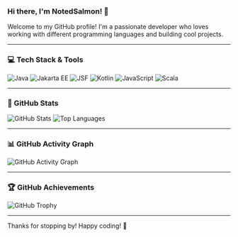 ### Hi there, I'm NotedSalmon! 🌟

Welcome to my GitHub profile! I'm a passionate developer who loves working with different programming languages and building cool projects. 

---

### 💻 Tech Stack & Tools
![Java](https://img.shields.io/badge/Java-ED8B00?style=for-the-badge&logo=java&logoColor=white)
![Jakarta EE](https://img.shields.io/badge/Java-ED8B00?style=for-the-badge&logo=java&logoColor=white)
![JSF](https://img.shields.io/badge/JSF-323330?style=for-the-badge&logo=java&logoColor=white)
![Kotlin](https://img.shields.io/badge/Kotlin-0095D5?style=for-the-badge&logo=kotlin&logoColor=white)
![JavaScript](https://img.shields.io/badge/JavaScript-F7DF1E?style=for-the-badge&logo=javascript&logoColor=black)
![Scala](https://img.shields.io/badge/Scala-DC322F?style=for-the-badge&logo=scala&logoColor=white)

---

### 🌟 GitHub Stats
![GitHub Stats](https://github-readme-stats.vercel.app/api?username=notedsalmon&show_icons=true&theme=radical)
![Top Languages](https://github-readme-stats.vercel.app/api/top-langs/?username=notedsalmon&layout=compact&theme=radical)

---

### 📊 GitHub Activity Graph
![GitHub Activity Graph](https://github-readme-activity-graph.vercel.app/graph?username=notedsalmon&theme=react-dark)

---

### 🏆 GitHub Achievements
![GitHub Trophy](https://github-profile-trophy.vercel.app/?username=notedsalmon&theme=darkhub)

---


Thanks for stopping by! Happy coding! 🚀
